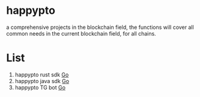 # happypto
a comprehensive projects in the blockchain field, the functions will cover all common needs in the current blockchain field, for all chains.
# List
1. happypto rust sdk [Go](https://github.com/0xhappyboy/happypto/tree/main/happypto-rs)
2. happypto java sdk [Go](https://github.com/0xhappyboy/happypto/tree/main/happypto-j)
3. happypto TG bot [Go](https://github.com/0xhappyboy/happypto/tree/main/happybot-tg)
